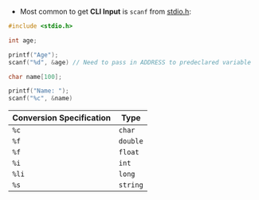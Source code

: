 - Most common to get **CLI Input** is `scanf` from [stdio.h](computer-science/docs/c/libraries.md):

```c
#include <stdio.h>

int age;

printf("Age");
scanf("%d", &age) // Need to pass in ADDRESS to predeclared variable

char name[100];

printf("Name: ");
scanf("%c", &name)
```

| Conversion Specification | Type     |
| ------------------------ | -------- |
| `%c`                     | `char`   |
| `%f`                     | `double` |
| `%f`                     | `float`  |
| `%i`                     | `int`    |
| `%li`                    | `long`   |
| `%s`                     | `string` |